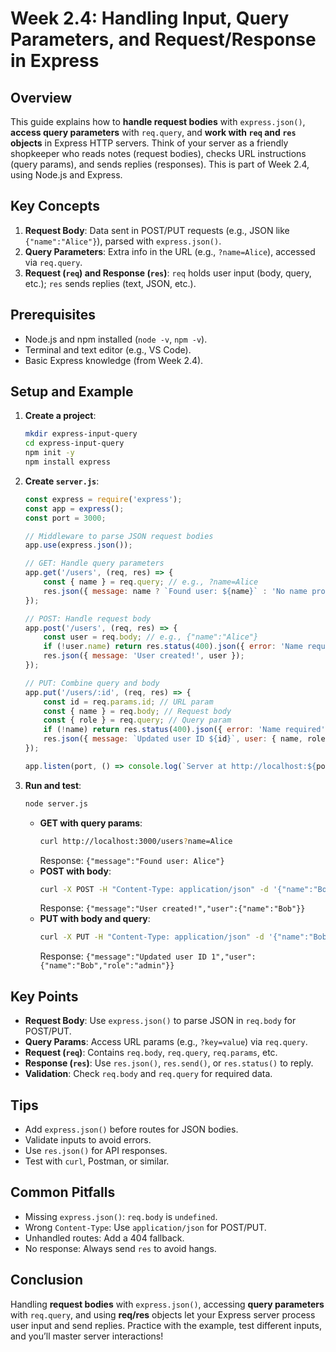# Week 2.4: Handling Input, Query Parameters, and Request/Response in Express

## Overview
This guide explains how to **handle request bodies** with `express.json()`, **access query parameters** with `req.query`, and **work with `req` and `res` objects** in Express HTTP servers. Think of your server as a friendly shopkeeper who reads notes (request bodies), checks URL instructions (query params), and sends replies (responses). This is part of Week 2.4, using Node.js and Express.

## Key Concepts
1. **Request Body**: Data sent in POST/PUT requests (e.g., JSON like `{"name":"Alice"}`), parsed with `express.json()`.
2. **Query Parameters**: Extra info in the URL (e.g., `?name=Alice`), accessed via `req.query`.
3. **Request (`req`) and Response (`res`)**: `req` holds user input (body, query, etc.); `res` sends replies (text, JSON, etc.).

## Prerequisites
- Node.js and npm installed (`node -v`, `npm -v`).
- Terminal and text editor (e.g., VS Code).
- Basic Express knowledge (from Week 2.4).

## Setup and Example
1. **Create a project**:
   ```bash
   mkdir express-input-query
   cd express-input-query
   npm init -y
   npm install express
   ```
2. **Create `server.js`**:
   ```javascript
   const express = require('express');
   const app = express();
   const port = 3000;

   // Middleware to parse JSON request bodies
   app.use(express.json());

   // GET: Handle query parameters
   app.get('/users', (req, res) => {
       const { name } = req.query; // e.g., ?name=Alice
       res.json({ message: name ? `Found user: ${name}` : 'No name provided' });
   });

   // POST: Handle request body
   app.post('/users', (req, res) => {
       const user = req.body; // e.g., {"name":"Alice"}
       if (!user.name) return res.status(400).json({ error: 'Name required' });
       res.json({ message: 'User created!', user });
   });

   // PUT: Combine query and body
   app.put('/users/:id', (req, res) => {
       const id = req.params.id; // URL param
       const { name } = req.body; // Request body
       const { role } = req.query; // Query param
       if (!name) return res.status(400).json({ error: 'Name required' });
       res.json({ message: `Updated user ID ${id}`, user: { name, role } });
   });

   app.listen(port, () => console.log(`Server at http://localhost:${port}`));
   ```
3. **Run and test**:
   ```bash
   node server.js
   ```
   - **GET with query params**:
     ```bash
     curl http://localhost:3000/users?name=Alice
     ```
     Response: `{"message":"Found user: Alice"}`
   - **POST with body**:
     ```bash
     curl -X POST -H "Content-Type: application/json" -d '{"name":"Bob"}' http://localhost:3000/users
     ```
     Response: `{"message":"User created!","user":{"name":"Bob"}}`
   - **PUT with body and query**:
     ```bash
     curl -X PUT -H "Content-Type: application/json" -d '{"name":"Bob"}' http://localhost:3000/users/1?role=admin
     ```
     Response: `{"message":"Updated user ID 1","user":{"name":"Bob","role":"admin"}}`

## Key Points
- **Request Body**: Use `express.json()` to parse JSON in `req.body` for POST/PUT.
- **Query Params**: Access URL params (e.g., `?key=value`) via `req.query`.
- **Request (`req`)**: Contains `req.body`, `req.query`, `req.params`, etc.
- **Response (`res`)**: Use `res.json()`, `res.send()`, or `res.status()` to reply.
- **Validation**: Check `req.body` and `req.query` for required data.

## Tips
- Add `express.json()` before routes for JSON bodies.
- Validate inputs to avoid errors.
- Use `res.json()` for API responses.
- Test with `curl`, Postman, or similar.

## Common Pitfalls
- Missing `express.json()`: `req.body` is `undefined`.
- Wrong `Content-Type`: Use `application/json` for POST/PUT.
- Unhandled routes: Add a 404 fallback.
- No response: Always send `res` to avoid hangs.

## Conclusion
Handling **request bodies** with `express.json()`, accessing **query parameters** with `req.query`, and using **req/res** objects let your Express server process user input and send replies. Practice with the example, test different inputs, and you’ll master server interactions!